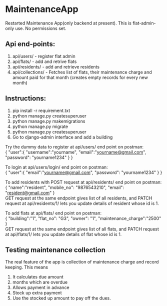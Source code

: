 # MaintenanceApp
Restarted Maintenance App(only backend at present).
This is flat-admin-only use. No permissions set.
<br />
## Api end-points:
1. api/users/ - register flat admin
1. api/flats/ - add and retrive flats
2. api/residents/ - add and retrieve residents
3. api/collections/ - Fetches list of flats, their maintenance charge and amount paid for that month (creates empty records for every new month)

## Instructions:
1. pip install -r requirement.txt
2. python manage.py createsuperuser
3. python manage.py makemigrations
4. python manage.py migrate
5. python manage.py createsuperuser
6. Go to django-admin interface and add a building

Try the dummy data to register at api/users/ end point on postman:
<br />
{
    "user":{
        "username":"yourname",
        "email":"yourname@gmail.com", 
        "password": "yourname1234"
    }
}

To login at api/users/login/ end point on postman:
<br />
{
    "user":{
        "email":"yourname@gmail.com", 
        "password": "yourname1234"
    }
}

To add residents with POST request at api/residents/ end point on postman:
<br />
{
   "name":"resident",
   "mobile_no": "9876543210",
   "email": "resident@gmail.com"
}
<br />
GET request at the same endpoint gives list of all residents, and PATCH request at api/residents/1/ lets you update details of resident whose id is 1.

To add flats at api/flats/ end point on postman:
<br />
{
    "building":"1",
   "flat_no": "G3",
   "owner": "1",
   "maintenance_charge":"2500"
}
<br />
GET request at the same endpoint gives list of all flats, and PATCH request at api/flats/1/ lets you update details of flat whose id is 1.
<br />

## Testing maintenance collection
The real feature of the app is collection of maintenance charge and record keeping. This means
<br />
1. It calculates due amount
2. months which are overdue
3. Allows payment in advance
4. Stock up extra payment
5. Use the stocked up amount to pay off the dues.









